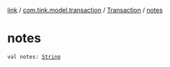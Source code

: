 [link](../../index.md) / [com.tink.model.transaction](../index.md) / [Transaction](index.md) / [notes](./notes.md)

# notes

`val notes: `[`String`](https://kotlinlang.org/api/latest/jvm/stdlib/kotlin/-string/index.html)